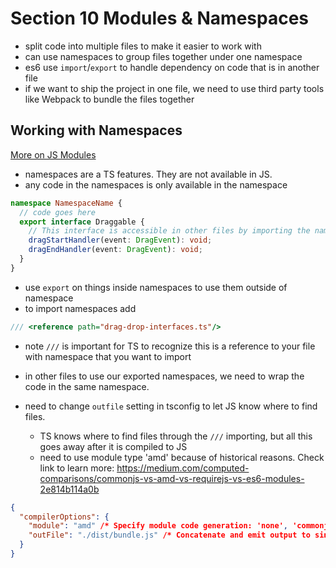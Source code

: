 # Section 10 Modules & Namespaces

- split code into multiple files to make it easier to work with
- can use namespaces to group files together under one namespace
- es6 use `import`/`export` to handle dependency on code that is in another file
- if we want to ship the project in one file, we need to use third party tools like Webpack to bundle the files together

## Working with Namespaces

[More on JS Modules](https://medium.com/computed-comparisons/commonjs-vs-amd-vs-requirejs-vs-es6-modules-2e814b114a0b)

- namespaces are a TS features. They are not available in JS.
- any code in the namespaces is only available in the namespace

```ts
namespace NamespaceName {
  // code goes here
  export interface Draggable {
    // This interface is accessible in other files by importing the namespace
    dragStartHandler(event: DragEvent): void;
    dragEndHandler(event: DragEvent): void;
  }
}
```

- use `export` on things inside namespaces to use them outside of namespace
- to import namespaces add

```ts
/// <reference path="drag-drop-interfaces.ts"/>
```

- note `///` is important for TS to recognize this is a reference to your file with namespace that you want to import

- in other files to use our exported namespaces, we need to wrap the code in the same namespace.

- need to change `outfile` setting in tsconfig to let JS know where to find files.
  - TS knows where to find files through the `///` importing, but all this goes away after it is compiled to JS
  - need to use module type 'amd' because of historical reasons. Check link to learn more: https://medium.com/computed-comparisons/commonjs-vs-amd-vs-requirejs-vs-es6-modules-2e814b114a0b

```json
{
  "compilerOptions": {
    "module": "amd" /* Specify module code generation: 'none', 'commonjs', 'amd', 'system', 'umd', 'es2015', or 'ESNext'. */,
    "outFile": "./dist/bundle.js" /* Concatenate and emit output to single file. */
  }
}
```

